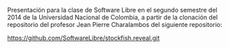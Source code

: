 Presentación para la clase de Software Libre en el segundo semestre del 2014 de la Universidad Nacional de Colombia, a partir de la clonación del repositorio del profesor Jean Pierre Charalambos
del siguiente repositorio:

https://github.com/SoftwareLibre/stockfish.reveal.git